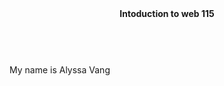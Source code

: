 
<html>
  <header><b>Intoduction to web 115</b></header>
  <br><body>My name is Alyssa Vang</body>
  </html>
